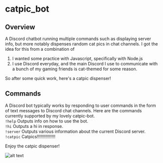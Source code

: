 # catpic_bot
## Overview
A Discord chatbot running multiple commands such as displaying server info, but more notably dispenses random cat pics in chat channels.
I got the idea for this from a combination of 
1. I wanted some practice with Javascript, specifically with Node.js
2. I use Discord everyday, and the main Discord I use to communicate with a bunch of my gaming friends is cat-themed for some reason.

So after some quick work, here's a catpic dispenser!

## Commands
A Discord bot typically works by responding to user commands in the form of text messages to Discord chat channels. Here are the
commands currently supported by my lovely catpic-bot.  
`!help` Outputs info on how to use the bot.  
`!hi` Outputs a hi in response.  
`!server` Outputs various information about the current Discord server.  
`!catpic` Catpics!!!!!!!!!!!!!!!  

Enjoy the catpic dispenser!

![alt text][logo]

[logo]: https://raw.githubusercontent.com/chrisvthai/catpic_bot/master/pics/To-infinity-and-beyond.jpeg "To infinity and beyond!"

